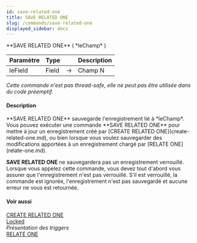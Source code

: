 ```yaml
---
id: save-related-one
title: SAVE RELATED ONE
slug: /commands/save-related-one
displayed_sidebar: docs
---
```


<!--REF #_command_.SAVE RELATED ONE.Syntax-->**SAVE RELATED ONE** ( *leChamp* )<!-- END REF-->
<!--REF #_command_.SAVE RELATED ONE.Params-->
| Paramètre | Type |  | Description |
| --- | --- | --- | --- |
| leField | Field | &#8594;  | Champ N |

<!-- END REF-->

*Cette commande n'est pas thread-safe, elle ne peut pas être utilisée dans du code préemptif.*


#### Description 

<!--REF #_command_.SAVE RELATED ONE.Summary-->**SAVE RELATED ONE** sauvegarde l'enregistrement lié à *leChamp*.<!-- END REF--> Vous pouvez exécuter une commande **SAVE RELATED ONE** pour mettre à jour un enregistrement créé par [CREATE RELATED ONE](create-related-one.md), ou bien lorsque vous voulez sauvegarder des modifications apportées à un enregistrement chargé par [RELATE ONE](relate-one.md). 

**SAVE RELATED ONE** ne sauvegardera pas un enregistrement verrouillé. Lorsque vous appelez cette commande, vous devez tout d'abord vous assurer que l'enregistrement n'est pas verrouillé. S'il est verrouillé, la commande est ignorée, l'enregistrement n'est pas sauvegardé et aucune erreur ne vous est retournée. 

#### Voir aussi 

[CREATE RELATED ONE](create-related-one.md)  
[Locked](locked.md)  
*Présentation des triggers*  
[RELATE ONE](relate-one.md)  